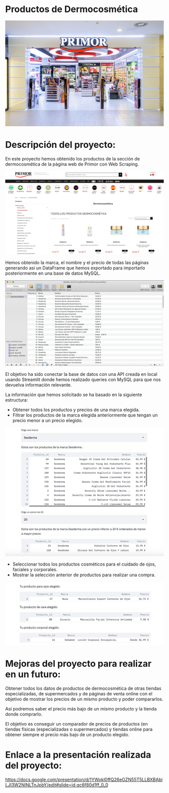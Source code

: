 # Productos de Dermocosmética

![imagen_primor](https://github.com/sonia-quintanar/Final-project/blob/main/images/imagen_primor.jpg)

# Descripción del proyecto:

En este proyecto hemos obtenido los productos de la sección de dermocosmética de la página web de Primor con Web Scraping.


![imagen_primor](https://github.com/sonia-quintanar/Final-project/blob/main/images/productos_dermocosmetica.png)

Hemos obtenido la marca, el nombre y el precio de todas las páginas generando así un DataFrame que hemos exportado para importarlo posteriormente en una base de datos MySQL.

![imagen_primor](https://github.com/sonia-quintanar/Final-project/blob/main/images/MySQL.png)

El objetivo ha sido conectar la base de datos con una API creada en local usando Streamlit donde hemos realizado queries con MySQL para que nos devuelva información relevante.

La información que hemos solicitado se ha basado en la siguiente estructura:

- Obtener todos los productos y precios de una marca elegida.
- Filtrar los productos de la marca elegida anteriormente que tengan un precio menor a un precio elegido.

![imagen_primor](https://github.com/sonia-quintanar/Final-project/blob/main/images/filtro_marca_precio.png)

- Seleccionar todos los productos cosméticos para el cuidado de ojos, faciales y corporales.
- Mostrar la selección anterior de productos para realizar una compra.

![imagen_primor](https://github.com/sonia-quintanar/Final-project/blob/main/images/carrito.png)

# Mejoras del proyecto para realizar en un futuro:

Obtener todos los datos de productos de dermocosmética de otras tiendas especializadas, de supermercados y de páginas de venta online con el objetivo de mostrar los precios de un mismo producto y poder compararlos.

Así podremos saber el precio más bajo de un mismo producto y la tienda donde comprarlo.

El objetivo es conseguir un comparador de precios de productos (en tiendas físicas (especializadas o supermercados) y tiendas online para obtener siempre el precio más bajo de un producto elegido.

# Enlace a la presentación realizada del proyecto:
https://docs.google.com/presentation/d/1YWokl0ffQ26eGZN55T5LLBXBAbiLJI3W2NINLTnJpbY/edit#slide=id.gc6f80d1ff_0_0